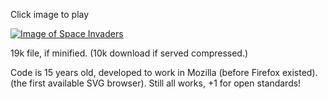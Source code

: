 Click image to play

[![Image of Space Invaders](https://splace.github.io/svg-space-invaders/invaders.jpeg)](https://splace.github.io/svg-space-invaders/invaders.svg)

19k file, if minified. (10k download if served compressed.)

Code is 15 years old, developed to work in Mozilla (before Firefox existed). (the first available SVG browser). Still all works, +1 for open standards!
